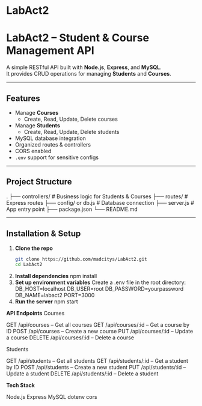 # LabAct2

# LabAct2 – Student & Course Management API

A simple RESTful API built with **Node.js**, **Express**, and **MySQL**.  
It provides CRUD operations for managing **Students** and **Courses**.

---

## Features
- Manage **Courses**
  - Create, Read, Update, Delete courses
- Manage **Students**
  - Create, Read, Update, Delete students
- MySQL database integration
- Organized routes & controllers
- CORS enabled
- `.env` support for sensitive configs

---

## Project Structure
.
├── controllers/ # Business logic for Students & Courses
├── routes/ # Express routes
├── config/ or db.js # Database connection
├── server.js # App entry point
├── package.json
└── README.md

---

## Installation & Setup

1. **Clone the repo**
   ```bash
   git clone https://github.com/madcitys/LabAct2.git
   cd LabAct2
2. **Install dependencies**
   npm install
3. **Set up environment variables**
    Create a .env file in the root directory:
    DB_HOST=localhost
    DB_USER=root
    DB_PASSWORD=yourpassword
    DB_NAME=labact2
    PORT=3000
5. **Run the server**
    npm start

**API Endpoints**
Courses

GET /api/courses – Get all courses
GET /api/courses/:id – Get a course by ID
POST /api/courses – Create a new course
PUT /api/courses/:id – Update a course
DELETE /api/courses/:id – Delete a course

Students

GET /api/students – Get all students
GET /api/students/:id – Get a student by ID
POST /api/students – Create a new student
PUT /api/students/:id – Update a student
DELETE /api/students/:id – Delete a student

**Tech Stack**

Node.js
Express
MySQL
dotenv
cors
